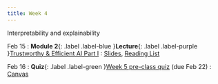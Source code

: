 ```yaml
---
title: Week 4
---
```


Interpretability and explainability

Feb 15
: **Module 2**{: .label .label-blue }**Lecture**{: .label .label-purple }[Trustworthy & Efficient AI Part I](/BMIF203/lectures/module2/week04)
  : [Slides](/BMIF203/assets/zitnik-BMI702-L4.pdf), [Reading List](/BMIF203/lectures/module2/week04)

Feb 16
: **Quiz**{: .label .label-green }[Week 5 pre-class quiz](#) (due Feb 22)
  : [Canvas](https://canvas.harvard.edu/courses/134015)
